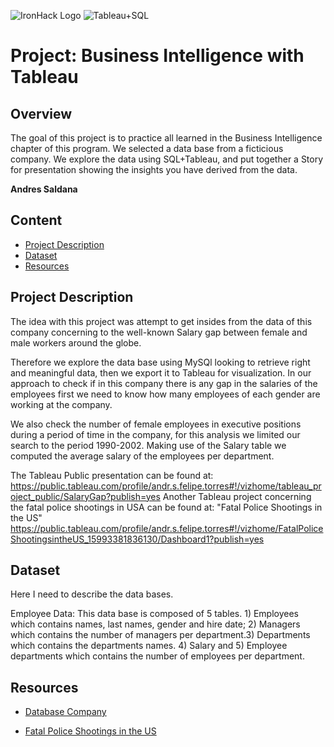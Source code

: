 ![IronHack Logo](https://s3-eu-west-1.amazonaws.com/ih-materials/uploads/upload_d5c5793015fec3be28a63c4fa3dd4d55.png)
![Tableau+SQL](https://www.google.com/url?sa=i&url=https%3A%2F%2F365datascience.com%2Fconnect-sql-and-tableau%2F&psig=AOvVaw0G06JS3pZsrizc1esPp0uo&ust=1599479381272000&source=images&cd=vfe&ved=0CAIQjRxqFwoTCNDZ7Zu71OsCFQAAAAAdAAAAABAK)
# Project: Business Intelligence with Tableau

## Overview
The goal of this project is  to practice all learned in the Business Intelligence chapter of this program. We selected a data base 
 from a ficticious company.
 We explore the data using SQL+Tableau, and put together a Story 
for presentation showing the insights you have derived from the data. 

**Andres Saldana**

## Content
* [Project Description](#project-description) 
* [Dataset](#dataset)
* [Resources](#Resources)

## Project Description
The idea with this project was attempt to get  insides from the data
of this company concerning to the well-known Salary gap between female 
and male workers around the globe. 

Therefore we explore the data base using MySQl looking to retrieve right and 
meaningful data, then we export it to Tableau for visualization. 
In our approach to check if in this company there is any gap in the salaries
of the employees first we need to know how many employees of each gender
are working at the company. 

We also check the number of female employees in executive positions during 
a period of time in the company, for this analysis we limited our search to 
the period 1990-2002. Making use of the Salary table we computed the average 
salary of the employees per department.  


The Tableau Public presentation can be found at:
 https://public.tableau.com/profile/andr.s.felipe.torres#!/vizhome/tableau_project_public/SalaryGap?publish=yes
Another Tableau project concerning the fatal police shootings in USA can be 
found at: "Fatal Police Shootings in the US"
https://public.tableau.com/profile/andr.s.felipe.torres#!/vizhome/FatalPoliceShootingsintheUS_15993381836130/Dashboard1?publish=yes


## Dataset
Here I need to describe the data bases. 

Employee Data: 
This data base is composed of 5 tables. 1) Employees which contains names, last 
names, gender and hire date; 2) Managers which contains the number of managers
per department.3) Departments which contains the departments names. 4) Salary 
and 5) Employee departments which contains the number of employees per 
department. 


## Resources

* [Database Company](https://www.dropbox.com/s/3czfpe0njsq868q/employees_mod.sql?dl=0)


* [Fatal Police Shootings in the US](https://www.kaggle.com/kwullum/fatal-police-shootings-in-the-us?select=PercentagePeopleBelowPovertyLevel.csv)